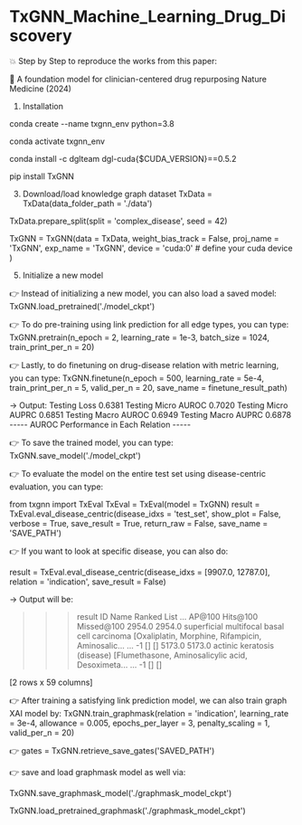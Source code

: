 # TxGNN_Machine_Learning_Drug_Discovery

💥 Step by Step to reproduce the works from this paper:

💯 A foundation model for clinician-centered drug repurposing
Nature Medicine (2024)

1. Installation

conda create --name txgnn_env python=3.8

conda activate txgnn_env

conda install -c dglteam dgl-cuda{$CUDA_VERSION}==0.5.2 

pip install TxGNN


3. Download/load knowledge graph dataset
TxData = TxData(data_folder_path = './data')

TxData.prepare_split(split = 'complex_disease', seed = 42)

TxGNN = TxGNN(data = TxData, 
 weight_bias_track = False,
 proj_name = 'TxGNN', 
 exp_name = 'TxGNN', 
 device = 'cuda:0' # define your cuda device
 )


5. Initialize a new model


👉 Instead of initializing a new model, you can also load a saved model:
TxGNN.load_pretrained('./model_ckpt')


👉 To do pre-training using link prediction for all edge types, you can type:
TxGNN.pretrain(n_epoch = 2, 
 learning_rate = 1e-3,
 batch_size = 1024, 
 train_print_per_n = 20)

 
👉 Lastly, to do finetuning on drug-disease relation with metric learning, you can type:
TxGNN.finetune(n_epoch = 500, 
 learning_rate = 5e-4,
 train_print_per_n = 5,
 valid_per_n = 20,
 save_name = finetune_result_path)
 
-> Output: Testing Loss 0.6381 Testing Micro AUROC 0.7020 Testing Micro AUPRC 0.6851 Testing Macro AUROC 0.6949 Testing Macro AUPRC 0.6878
----- AUROC Performance in Each Relation -----


👉 To save the trained model, you can type:
TxGNN.save_model('./model_ckpt')


👉 To evaluate the model on the entire test set using disease-centric evaluation, you can type:

from txgnn import TxEval
TxEval = TxEval(model = TxGNN)
result = TxEval.eval_disease_centric(disease_idxs = 'test_set', 
 show_plot = False, 
 verbose = True, 
 save_result = True,
 return_raw = False,
 save_name = 'SAVE_PATH')
 

👉 If you want to look at specific disease, you can also do:

result = TxEval.eval_disease_centric(disease_idxs = [9907.0, 12787.0], 
 relation = 'indication', save_result = False)
 
-> Output will be: 
>>> result
 ID                     Name                    Ranked List ... AP@100 Hits@100 Missed@100
2954.0 2954.0 superficial multifocal basal cell carcinoma [Oxaliplatin, Morphine, Rifampicin, Aminosalic... ...   -1    []     []
5173.0 5173.0         actinic keratosis (disease) [Flumethasone, Aminosalicylic acid, Desoximeta... ...   -1    []     []

[2 rows x 59 columns]


👉 After training a satisfying link prediction model, we can also train graph XAI model by:
TxGNN.train_graphmask(relation = 'indication',
 learning_rate = 3e-4,
 allowance = 0.005,
 epochs_per_layer = 3,
 penalty_scaling = 1,
 valid_per_n = 20)

 

👉 gates = TxGNN.retrieve_save_gates('SAVED_PATH')

👉 save and load graphmask model as well via:

TxGNN.save_graphmask_model('./graphmask_model_ckpt')

TxGNN.load_pretrained_graphmask('./graphmask_model_ckpt')
